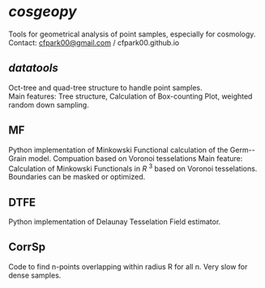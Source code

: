 # _cosgeopy_
Tools for geometrical analysis of point samples, especially for cosmology.  
Contact: cfpark00@gmail.com  /  cfpark00.github.io

## _datatools_
Oct-tree and quad-tree structure to handle point samples.  
Main features: Tree structure, Calculation of Box-counting Plot, weighted random down sampling.

## MF
Python implementation of Minkowski Functional calculation of the Germ--Grain model. Compuation based on Voronoi tesselations
Main feature: Calculation of Minkowski Functionals in *R* <sup>3</sup> based on Voronoi tesselations. Boundaries can be masked or optimized.

## DTFE
Python implementation of Delaunay Tesselation Field estimator.

## CorrSp
Code to find n-points overlapping within radius R for all n. Very slow for dense samples.
